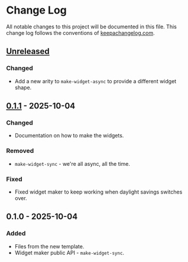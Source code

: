 # Change Log
All notable changes to this project will be documented in this file. This change log follows the conventions of [keepachangelog.com](http://keepachangelog.com/).

## [Unreleased]
### Changed
- Add a new arity to `make-widget-async` to provide a different widget shape.

## [0.1.1] - 2025-10-04
### Changed
- Documentation on how to make the widgets.

### Removed
- `make-widget-sync` - we're all async, all the time.

### Fixed
- Fixed widget maker to keep working when daylight savings switches over.

## 0.1.0 - 2025-10-04
### Added
- Files from the new template.
- Widget maker public API - `make-widget-sync`.

[Unreleased]: https://sourcehost.site/your-name/ev3-client/compare/0.1.1...HEAD
[0.1.1]: https://sourcehost.site/your-name/ev3-client/compare/0.1.0...0.1.1
